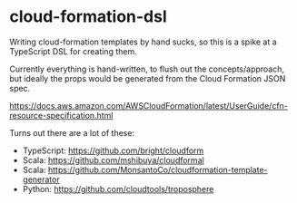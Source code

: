 # cloud-formation-dsl

Writing cloud-formation templates by hand sucks, so this is a spike at a TypeScript DSL for creating them.

Currently everything is hand-written, to flush out the concepts/approach, but ideally the props would be generated from the Cloud Formation JSON spec.

https://docs.aws.amazon.com/AWSCloudFormation/latest/UserGuide/cfn-resource-specification.html

Turns out there are a lot of these:

* TypeScript: https://github.com/bright/cloudform
* Scala: https://github.com/mshibuya/cloudformal
* Scala: https://github.com/MonsantoCo/cloudformation-template-generator
* Python: https://github.com/cloudtools/troposphere

